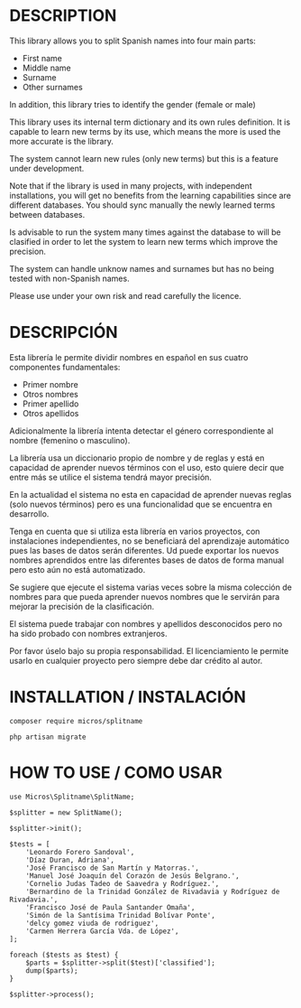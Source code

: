 
DESCRIPTION
===========
This library allows you to split Spanish names into four main parts:

* First name
* Middle name
* Surname
* Other surnames

In addition, this library tries to identify the gender (female or male)

This library uses its internal term dictionary and its own rules definition. It is capable to learn new terms by its use, which means the more is used the more accurate is the library.

The system cannot learn new rules (only new terms) but this is a feature under development.

Note that if the library is used in many projects, with independent installations, you will get no benefits from the learning capabilities since are different databases. You should sync manually the newly learned terms between databases.

Is advisable to run the system many times against the database to will be clasified in order to let the system to learn new terms which improve the precision.

The system can handle unknow names and surnames but has no being tested with non-Spanish names.

Please use under your own risk and read carefully the licence.


DESCRIPCIÓN
===========
Esta librería le permite dividir nombres en español en sus cuatro componentes fundamentales:

* Primer nombre
* Otros nombres
* Primer apellido
* Otros apellidos

Adicionalmente la librería intenta detectar el género correspondiente al nombre (femenino o masculino).

La librería usa un diccionario propio de nombre y de reglas y está en capacidad de aprender nuevos términos con el uso, esto quiere decir que entre más se utilice el sistema tendrá mayor precisión.

En la actualidad el sistema no esta en capacidad de aprender nuevas reglas (solo nuevos términos) pero es una funcionalidad que se encuentra en desarrollo.

Tenga en cuenta que si utiliza esta librería en varios proyectos, con instalaciones independientes, no se beneficiará del aprendizaje automático pues las bases de datos serán diferentes. Ud puede exportar los nuevos nombres aprendidos entre las diferentes bases de datos de forma manual pero esto aún no está automatizado.

Se sugiere que ejecute el sistema varias veces sobre la misma colección de nombres para que pueda aprender nuevos nombres que le servirán para mejorar la precisión de la clasificación.

El sistema puede trabajar con nombres y apellidos desconocidos pero no ha sido probado con nombres extranjeros.

Por favor úselo bajo su propia responsabilidad. El licenciamiento le permite usarlo en cualquier proyecto pero siempre debe dar crédito al autor.

INSTALLATION / INSTALACIÓN
========================

    composer require micros/splitname

    php artisan migrate

HOW TO USE / COMO USAR
======================

    use Micros\Splitname\SplitName;

    $splitter = new SplitName();

    $splitter->init();

    $tests = [
        'Leonardo Forero Sandoval',
        'Díaz Duran, Adriana',
        'José Francisco de San Martín y Matorras.',
        'Manuel José Joaquín del Corazón de Jesús Belgrano.',
        'Cornelio Judas Tadeo de Saavedra y Rodríguez.',
        'Bernardino de la Trinidad González de Rivadavia y Rodríguez de Rivadavia.',
        'Francisco José de Paula Santander Omaña',
        'Simón de la Santísima Trinidad Bolívar Ponte',
        'delcy gomez viuda de rodriguez',
        'Carmen Herrera García Vda. de López',
    ];

    foreach ($tests as $test) {
        $parts = $splitter->split($test)['classified'];
        dump($parts);
    }

    $splitter->process();




